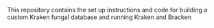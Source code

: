 This repository contains the set up instructions and code for building a custom Kraken fungal database and running Kraken and Bracken
